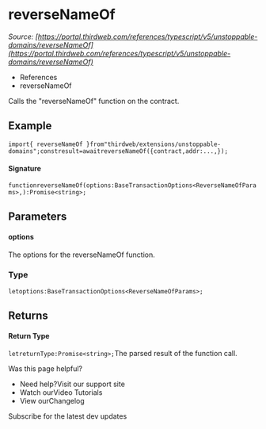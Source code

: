 # reverseNameOf

*Source: [https://portal.thirdweb.com/references/typescript/v5/unstoppable-domains/reverseNameOf](https://portal.thirdweb.com/references/typescript/v5/unstoppable-domains/reverseNameOf)*

* References
* reverseNameOf

Calls the "reverseNameOf" function on the contract.

## Example

`import{ reverseNameOf }from"thirdweb/extensions/unstoppable-domains";constresult=awaitreverseNameOf({contract,addr:...,});`
#### Signature

`functionreverseNameOf(options:BaseTransactionOptions<ReverseNameOfParams>,):Promise<string>;`
## Parameters

#### options

The options for the reverseNameOf function.

### Type

`letoptions:BaseTransactionOptions<ReverseNameOfParams>;`
## Returns

#### Return Type

`letreturnType:Promise<string>;`The parsed result of the function call.

Was this page helpful?

* Need help?Visit our support site
* Watch ourVideo Tutorials
* View ourChangelog

Subscribe for the latest dev updates

